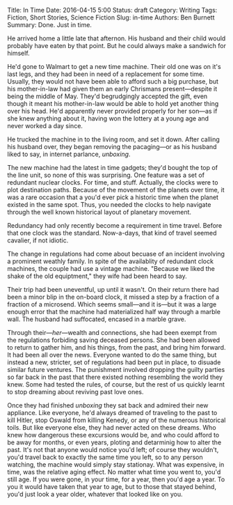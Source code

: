 Title: In Time
Date: 2016-04-15 5:00
Status: draft
Category: Writing
Tags: Fiction, Short Stories, Science Fiction
Slug: in-time
Authors: Ben Burnett
Summary: Done. Just in time.

He arrived home a little late that afternon. His husband and their
child would probably have eaten by that point. But he could always
make a sandwich for himself.

He'd gone to Walmart to get a new time machine. Their old one was on
it's last legs, and they had been in need of a replacement for some
time. Usually, they would not have been able to afford such a big
purchase, but his mother-in-law had given them an early Chrismans
present&mdash;despite it being the middle of May. They'd begrudgingly
accepted the gift, even though it meant his mother-in-law would be
able to hold yet another thing over his head. He'd apparently never
provided properly for her son&mdash;as if she knew anything about it,
having won the lottery at a young age and never worked a day since.

He trucked the machine in to the living room, and set it down. After
calling his husband over, they began removing the pacaging&mdash;or as
his husband liked to say, in internet parlance, _unboxing_.

The new machine had the latest in time gadgets; they'd bought the top
of the line unit, so none of this was surprising. One feature was a
set of redundant nuclear clocks. For time, and stuff. Actually, the
clocks were to plot destination paths. Because of the movement of the
planets over time, it was a rare occasion that a you'd ever pick a
historic time when the planet existed in the same spot. Thus, you
needed the clocks to help navigate through the well known historical
layout of planetary movement.

Redundancy had only recently become a requirement in time
travel. Before that one clock was the standard. Now-a-days, that kind
of travel seemed cavalier, if not idiotic.

The change in regulations had come about becuase of an incident
involving a prominent weathly family. In spite of the availablity of
redundant clock machines, the couple had use a vintage
machine. "Because we liked the shake of the old equiptment," they wife
had been heard to say.

Their trip had been uneventful, up until it wasn't. On their return
there had been a minor blip in the on-board clock, it missed a step by
a fraction of a fraction of a microsend. Which seems small&mdash;and
it is&mdash;but it was a large enough error that the machine had
materialized half way through a marble wall. The husband had
suffocated, encased in a marble grave.

Through their&mdash;_her_&mdash;wealth and connections, she had been
exempt from the regulations forbiding saving deceased persons. She had
been allowed to return to gather him, and his things, from the past,
and bring him forward. It had been all over the news. Everyone wanted
to do the same thing, but instead a new, stricter, set of regulations
had been put in place, to disuade similar future ventures. The
punishment involved dropping the guilty parties so far back in the
past that there existed nothing resembling the world they knew. Some
had tested the rules, of course, but the rest of us quickly learnt to
stop dreaming about reviving past love ones.

Once they had finished _unboxing_ they sat back and admired their new
appliance. Like everyone, he'd always dreamed of traveling to the past
to kill Hitler, stop Oswald from killing Kenedy, or any of the
numerous historical toils. But like everyone else, they had never
acted on these dreams. Who knew how dangerous these excursions would
be, and who could afford to be away for months, or even years, ploting
and detarminig how to alter the past. It's not that anyone would
notice you'd left; of course they wouldn't, you'd travel back to
exactly the same time you left, so to any person watching, the machine
would simply stay stationay. What was expensive, in time, was the
relative aging effect. No matter what time you went to, you'd still
age. If you were gone, in your time, for a year, then you'd age a
year. To you it would have taken that year to age, but to those that
stayed behind, you'd just look a year older, whatever that looked like
on you.
